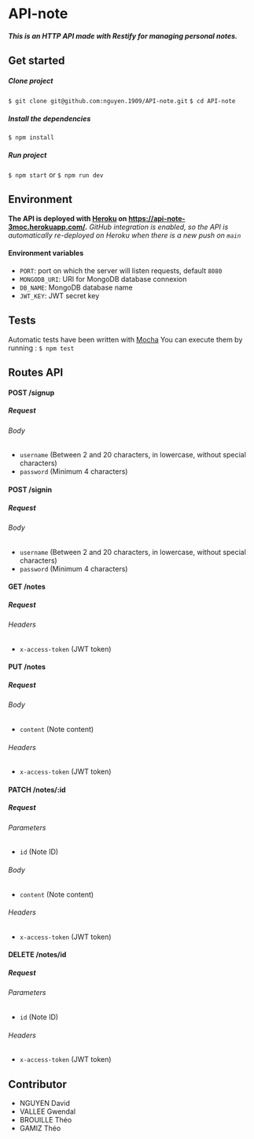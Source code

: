 # API-note
##### This is an HTTP API made with Restify for managing personal notes.

## Get started
##### Clone project
```$ git clone git@github.com:nguyen.1909/API-note.git```
``` $ cd API-note ```

##### Install the dependencies 
``` $ npm install ```

##### Run project
``` $ npm start ``` or  ``` $ npm run dev ``` 


## Environment 
**The API is deployed with [Heroku](https://www.heroku.com) on https://api-note-3moc.herokuapp.com/.**
*GitHub integration is enabled, so the API is automatically re-deployed on Heroku when there is a new push on `main`*

#### Environment variables
- `PORT`: port on which the server will listen requests, default `8080`
- `MONGODB_URI`: URI for MongoDB database connexion
- `DB_NAME`: MongoDB database name
- `JWT_KEY`: JWT secret key


## Tests
Automatic tests have been written with [Mocha](https://mochajs.org/)
You can execute them by running :
```$ npm test ```

## Routes API

#### POST /signup
##### Request 
###### Body 

- `username` (Between 2 and 20 characters, in lowercase, without special characters)
- `password` (Minimum 4 characters)

#### POST /signin
##### Request
###### Body 

- `username` (Between 2 and 20 characters, in lowercase, without special characters)
- `password` (Minimum 4 characters)

#### GET /notes
##### Request
###### Headers 
- `x-access-token` (JWT token)

#### PUT /notes
##### Request
###### Body 
- `content` (Note content)
###### Headers 

- `x-access-token` (JWT token)

#### PATCH /notes/:id
##### Request
###### Parameters 
- `id` (Note ID)
###### Body 
- `content` (Note content)
###### Headers 
- `x-access-token` (JWT token)  

#### DELETE /notes/id
##### Request
###### Parameters 
- `id` (Note ID)
###### Headers 
- `x-access-token` (JWT token)


## Contributor
- NGUYEN David
- VALLEE Gwendal 
- BROUILLE Théo 
- GAMIZ Théo